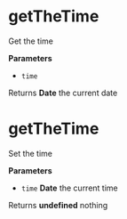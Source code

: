 # getTheTime

Get the time

**Parameters**

-   `time`  

Returns **Date** the current date

# getTheTime

Set the time

**Parameters**

-   `time` **Date** the current time

Returns **undefined** nothing
